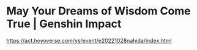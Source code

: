 # May Your Dreams of Wisdom Come True | Genshin Impact
https://act.hoyoverse.com/ys/event/e20221028nahida/index.html